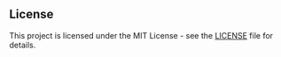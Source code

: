 ## License

This project is licensed under the MIT License - see the [LICENSE]([TFA]-SimpleLightTracer/lua/autorun/LICENSE) file for details.
